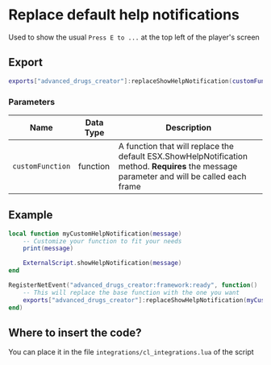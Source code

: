# Replace default help notifications

Used to show the usual `Press E to ...` at the top left of the player's screen

## Export
``` lua
exports["advanced_drugs_creator"]:replaceShowHelpNotification(customFunction)
```

### Parameters

| Name              | Data Type | Description                 |
| -                 | -         | -                             |
| `customFunction`         | function    | A function that will replace the default ESX.ShowHelpNotification method. **Requires** the message parameter and will be called each frame |

## Example
``` lua
local function myCustomHelpNotification(message)
    -- Customize your function to fit your needs
    print(message)

    ExternalScript.showHelpNotification(message)
end

RegisterNetEvent("advanced_drugs_creator:framework:ready", function() 
    -- This will replace the base function with the one you want
    exports["advanced_drugs_creator"]:replaceShowHelpNotification(myCustomHelpNotification)
end)
```

## Where to insert the code?
You can place it in the file `integrations/cl_integrations.lua` of the script